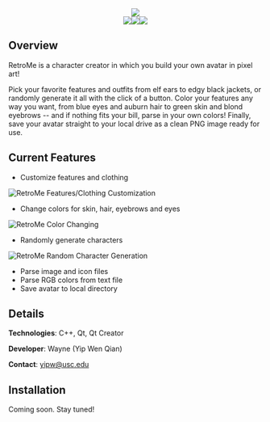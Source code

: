 <div align="center">
    <img src="https://i.imgur.com/7HWXfEy.png"></img>
    <br>
    <img src="https://i.imgur.com/X6idiRG.png"></img><img src="https://i.imgur.com/bS62ZyO.png"></img><img src="https://i.imgur.com/E7uDOBH.png"></img>
</div>

## Overview
RetroMe is a character creator in which you build your own avatar in pixel art!

Pick your favorite features and outfits from elf ears to edgy black jackets, or randomly generate it all with the click of a button.
Color your features any way you want, from blue eyes and auburn hair to green skin and blond eyebrows -- and if nothing fits your bill, parse in your own colors!
Finally, save your avatar straight to your local drive as a clean PNG image ready for use.

## Current Features

- Customize features and clothing

![RetroMe Features/Clothing Customization](https://i.imgur.com/wsQ2tIW.gif)

- Change colors for skin, hair, eyebrows and eyes

![RetroMe Color Changing](https://i.imgur.com/HgdJM0t.gif)

- Randomly generate characters

![RetroMe Random Character Generation](https://i.imgur.com/rfz1XZj.gif)

- Parse image and icon files
- Parse RGB colors from text file
- Save avatar to local directory

## Details
**Technologies**: C++, Qt, Qt Creator

**Developer**: Wayne (Yip Wen Qian)

**Contact**: yipw@usc.edu

## Installation

Coming soon. Stay tuned!
